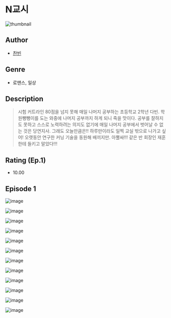 # N교시
![thumbnail](https://image-comic.pstatic.net/user_contents_data/challenge_comic/2023/05/24/364747/upload_3546647818501710902_480x623.jpeg)

## Author
- [찬빈](https://comic.naver.com/artistTitle?id=364747)

## Genre
- 로맨스, 일상

## Description
> 시험 커트라인 80점을 넘지 못해 매일 나머지 공부하는 초등학교 2학년 다빈. 학원뺑뺑이를 도는 와중에 나머지 공부까지 하게 되니 죽을 맛이다. 공부를 잘하지도 못하고 스스로 노력하려는 의지도 없기에 매일 나머지 공부에서 벗어날 수 없는 것은 당연지사. 그래도 오늘만큼은!! 하루만이라도 일찍 교실 밖으로 나가고 싶어! 오랫동안 연구한 커닝 기술을 동원해 배끼지만. 아뿔싸!!! 같은 반 회장인 재훈한테 들키고 말았다!!!


## Rating (Ep.1)
- 10.00

## Episode 1
![image](https://image-comic.pstatic.net/user_contents_data/challenge_comic/2023/05/23/364747/upload_7076343820311802933.jpeg)

![image](https://image-comic.pstatic.net/user_contents_data/challenge_comic/2023/05/23/364747/upload_7017843388556141360.jpeg)

![image](https://image-comic.pstatic.net/user_contents_data/challenge_comic/2023/05/23/364747/upload_4135202987401294433.jpeg)

![image](https://image-comic.pstatic.net/user_contents_data/challenge_comic/2023/05/23/364747/upload_3690810271920698982.jpeg)

![image](https://image-comic.pstatic.net/user_contents_data/challenge_comic/2023/05/23/364747/upload_3487246505212064565.jpeg)

![image](https://image-comic.pstatic.net/user_contents_data/challenge_comic/2023/05/23/364747/upload_3630803114869666916.jpeg)

![image](https://image-comic.pstatic.net/user_contents_data/challenge_comic/2023/05/23/364747/upload_3702634226675967284.jpeg)

![image](https://image-comic.pstatic.net/user_contents_data/challenge_comic/2023/05/23/364747/upload_3977865051048851765.jpeg)

![image](https://image-comic.pstatic.net/user_contents_data/challenge_comic/2023/05/23/364747/upload_3473743583296829749.jpeg)

![image](https://image-comic.pstatic.net/user_contents_data/challenge_comic/2023/05/23/364747/upload_7365746288709886817.jpeg)

![image](https://image-comic.pstatic.net/user_contents_data/challenge_comic/2023/05/23/364747/upload_3976738068826763618.jpeg)

![image](https://image-comic.pstatic.net/user_contents_data/challenge_comic/2023/05/23/364747/upload_4050254731910787376.jpeg)
